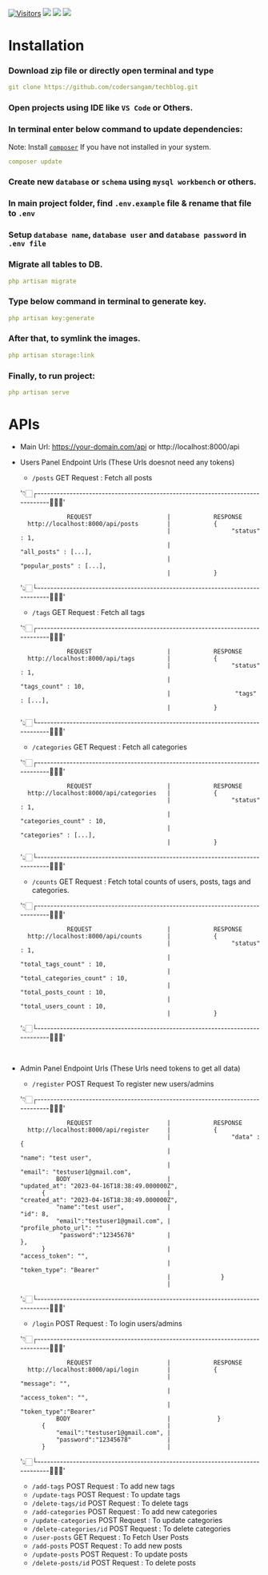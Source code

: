 [![Visitors](https://api.visitorbadge.io/api/visitors?path=https%3A%2F%2Fgithub.com%2Fcodersangam%2Ftechblog&label=REPO%20VISITORS&countColor=%23ff8a65&labelStyle=upper)](https://visitorbadge.io/status?path=https%3A%2F%2Fgithub.com%2Fcodersangam%2Ftechblog)
![](https://img.shields.io/badge/-laravel-grey?style=for-the-badge&logo=laravel)
![](https://badgen.net/github/stars/codersangam/techblog)
![](https://badgen.net/github/forks/codersangam/techblog)

# Installation

### Download zip file or directly open terminal and type
```yaml
git clone https://github.com/codersangam/techblog.git
```

### Open projects using IDE like `VS Code` or Others.
### In terminal enter below command to update dependencies:
Note: Install [`composer`](https://getcomposer.org/) If you have not installed in your system.
```yaml
composer update
```

### Create new `database` or `schema` using `mysql workbench` or others.
### In main project folder, find `.env.example` file & rename that file to `.env`

### Setup `database name`, `database user` and `database password` in `.env file`

### Migrate all tables to DB.
```yaml
php artisan migrate
```
### Type below command in terminal to generate key.
```yaml
php artisan key:generate
```

### After that, to symlink the images.
```yaml
php artisan storage:link
```

### Finally, to run project:
```yaml
php artisan serve
```


# APIs

- Main Url: https://your-domain.com/api or http://localhost:8000/api

- Users Panel Endpoint Urls (These Urls doesnot need any tokens)
    - `/posts` GET Request : Fetch all posts

    '👇🏻┌------------------------------------------------------------------------------👨🏻‍💻'

                   REQUEST                     |            RESPONSE
        http://localhost:8000/api/posts        |            {
                                               |                 "status" : 1,
                                               |                  "all_posts" : [...],
                                               |                  "popular_posts" : [...],
                                               |            }

    '👆🏻└------------------------------------------------------------------------------👨🏻‍💻'
    
    - `/tags` GET Request : Fetch all tags

    '👇🏻┌------------------------------------------------------------------------------👨🏻‍💻'

                   REQUEST                     |            RESPONSE
        http://localhost:8000/api/tags         |            {
                                               |                 "status" : 1,
                                               |                  "tags_count" : 10,
                                               |                  "tags" : [...],
                                               |            }

    '👆🏻└------------------------------------------------------------------------------👨🏻‍💻'

    - `/categories` GET Request : Fetch all categories

    '👇🏻┌------------------------------------------------------------------------------👨🏻‍💻'

                   REQUEST                     |            RESPONSE
        http://localhost:8000/api/categories   |            {
                                               |                 "status" : 1,
                                               |                  "categories_count" : 10,
                                               |                  "categories" : [...],
                                               |            }

    '👆🏻└------------------------------------------------------------------------------👨🏻‍💻'

    - `/counts` GET Request : Fetch total counts of users, posts, tags and categories.

    '👇🏻┌------------------------------------------------------------------------------👨🏻‍💻'

                   REQUEST                     |            RESPONSE
        http://localhost:8000/api/counts       |            {
                                               |                 "status" : 1,
                                               |                  "total_tags_count" : 10,
                                               |                  "total_categories_count" : 10,
                                               |                  "total_posts_count : 10,
                                               |                  "total_users_count : 10,
                                               |            }

    '👆🏻└------------------------------------------------------------------------------👨🏻‍💻'

<br/>

- Admin Panel Endpoint Urls (These Urls need tokens to get all data)

    - `/register` POST Request To register new users/admins

    '👇🏻┌------------------------------------------------------------------------------👨🏻‍💻'

                   REQUEST                     |            RESPONSE
        http://localhost:8000/api/register     |            {
                                               |                 "data" : {
                                               |                                "name": "test user",
                                               |                                 "email": "testuser1@gmail.com",
                BODY                           |                                 "updated_at": "2023-04-16T18:38:49.000000Z",
            {                                  |                                 "created_at": "2023-04-16T18:38:49.000000Z",
                "name":"test user",            |                                 "id": 8,
                "email":"testuser1@gmail.com", |                                 "profile_photo_url": ""
                 "password":"12345678"         |                            },
            }                                  |                             "access_token": "",
                                               |                             "token_type": "Bearer"
                                               |              }     
                                               |           
    '👆🏻└------------------------------------------------------------------------------👨🏻‍💻'

    
    - `/login` POST Request : To login users/admins

    '👇🏻┌------------------------------------------------------------------------------👨🏻‍💻'

                   REQUEST                     |            RESPONSE
        http://localhost:8000/api/login        |            {
                                               |                 "message": "",
                                               |                 "access_token": "",              
                                               |                 "token_type":"Bearer"               
                BODY                           |             }                  
            {                                  |                                 
                "email":"testuser1@gmail.com", |                                
                "password":"12345678"          |                    
            }                                  |                                   
    '👆🏻└------------------------------------------------------------------------------👨🏻‍💻'

    - `/add-tags` POST Request : To add new tags
    - `/update-tags` POST Request : To update tags
    - `/delete-tags/id` POST Request : To delete tags
    - `/add-categories` POST Request : To add new categories
    - `/update-categories` POST Request : To update categories
    - `/delete-categories/id` POST Request : To delete categories
    - `/user-posts` GET Request : To Fetch User Posts
    - `/add-posts` POST Request : To add new posts
    - `/update-posts` POST Request : To update posts
    - `/delete-posts/id` POST Request : To delete posts
